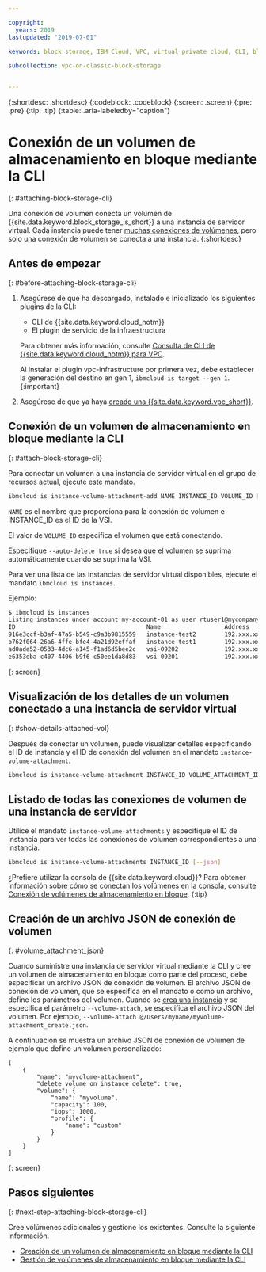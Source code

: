 ```yaml
---

copyright:
  years: 2019
lastupdated: "2019-07-01"

keywords: block storage, IBM Cloud, VPC, virtual private cloud, CLI, block storage volume, volume, volume attachment, virtual server instance, instance

subcollection: vpc-on-classic-block-storage


---
```


{:shortdesc: .shortdesc}
{:codeblock: .codeblock}
{:screen: .screen}
{:pre: .pre}
{:tip: .tip}
{:table: .aria-labeledby="caption"}

# Conexión de un volumen de almacenamiento en bloque mediante la CLI
{: #attaching-block-storage-cli}

Una conexión de volumen conecta un volumen de {{site.data.keyword.block_storage_is_short}} a una instancia de servidor virtual. Cada instancia puede tener [muchas conexiones de volúmenes](/docs/vpc-on-classic-block-storage?topic=vpc-on-classic-block-storage-attaching-block-storage#vol-attach-limits), pero solo una conexión de volumen se conecta a una instancia.
{:shortdesc}

## Antes de empezar
{: #before-attaching-block-storage-cli}

1. Asegúrese de que ha descargado, instalado e inicializado los siguientes plugins de la CLI:
    * CLI de {{site.data.keyword.cloud_notm}}
    * El plugin de servicio de la infraestructura

   Para obtener más información, consulte [Consulta de CLI de {{site.data.keyword.cloud_notm}} para VPC](/docs/vpc-infrastructure-cli-plugin?topic=vpc-infrastructure-cli-plugin-vpc-reference).
   
   Al instalar el plugin vpc-infrastructure por primera vez, debe establecer la generación del destino en gen 1, `ibmcloud is target --gen 1`.
   {:important}
   
2. Asegúrese de que ya haya [creado una {{site.data.keyword.vpc_short}}](/docs/vpc-on-classic?topic=vpc-on-classic-getting-started).

## Conexión de un volumen de almacenamiento en bloque mediante la CLI
{: #attach-block-storage-cli}

Para conectar un volumen a una instancia de servidor virtual en el grupo de recursos actual, ejecute este mandato.

```bash
ibmcloud is instance-volume-attachment-add NAME INSTANCE_ID VOLUME_ID [--auto-delete true | false] [--json]
```

`NAME` es el nombre que proporciona para la conexión de volumen e INSTANCE_ID es el ID de la VSI.

El valor de `VOLUME_ID` especifica el volumen que está conectando.

Especifique `--auto-delete true` si desea que el volumen se suprima automáticamente cuando se suprima la VSI.

Para ver una lista de las instancias de servidor virtual disponibles, ejecute el mandato `ibmcloud is instances`.

Ejemplo:

```bash
$ ibmcloud is instances
Listing instances under account my-account-01 as user rtuser1@mycompany.com...
ID                                     Name                  Address          Profile   Image                            Created        Status     VPC                               Zone         Resource Group
916e3ccf-b3af-47a5-b549-c9a3b9815559   instance-test2        192.xxx.xx.xx    -         ubuntu-16.04-amd64(7eb4e35b-.)   4 hours ago    running    function-test-vpc1(974e258e-.)    us-south-1   -
b762f064-26a6-4ffe-bfe4-4a21d92effaf   instance-test1        192.xxx.xx.x     -         ubuntu-16.04-amd64(7eb4e35b-.)   4 hours ago    running    function-test-vpc2(974e258e-.)    us-south-1   -
ad0ade52-0533-4dc6-a145-f1ad6d5bee2c   vsi-09202             192.xxx.xxx.xx   -         ubuntu-16.04-amd64(7eb4e35b-.)   5 hours ago    running    vpnaas-test1(2467b0fa-.)          us-south-1   -
e6353eba-c407-4406-b9f6-c50ee1da8d83   vsi-09201             192.xxx.xxx.xxx  -         ubuntu-16.04-amd64(7eb4e35b-.)   5 hours ago    running    vpnaas-test1(2467b0fa-.)          us-south-1   -

```
{: screen}

## Visualización de los detalles de un volumen conectado a una instancia de servidor virtual
{: #show-details-attached-vol}

Después de conectar un volumen, puede visualizar detalles especificando el ID de instancia y el ID de conexión del volumen en el mandato `instance-volume-attachment`.

```bash
ibmcloud is instance-volume-attachment INSTANCE_ID VOLUME_ATTACHMENT_ID [--json]
```

## Listado de todas las conexiones de volumen de una instancia de servidor

Utilice el mandato `instance-volume-attachments` y especifique el ID de instancia para ver todas las conexiones de volumen correspondientes a una instancia.

```bash
ibmcloud is instance-volume-attachments INSTANCE_ID [--json]
```

¿Prefiere utilizar la consola de {{site.data.keyword.cloud}}? Para obtener información sobre cómo se conectan los volúmenes en la consola, consulte [Conexión de volúmenes de almacenamiento en bloque](/docs/vpc-on-classic-block-storage?topic=vpc-on-classic-block-storage-attaching-block-storage).
{:tip}

## Creación de un archivo JSON de conexión de volumen
{: #volume_attachment_json}

Cuando suministre una instancia de servidor virtual mediante la CLI y cree un volumen de almacenamiento en bloque como parte del proceso, debe especificar un archivo JSON de conexión de volumen. El archivo JSON de conexión de volumen, que se especifica en el mandato o como un archivo, define los parámetros del volumen. Cuando se [crea una instancia](/docs/vpc-on-classic-vsi?topic=vpc-on-classic-vsi-creating-virtual-servers-cli) y se especifica el parámetro `--volume-attach`, se especifica el archivo JSON del volumen. Por ejemplo, `--volume-attach @/Users/myname/myvolume-attachment_create.json`.

A continuación se muestra un archivo JSON de conexión de volumen de ejemplo que define un volumen personalizado:

```
[
    {
        "name": "myvolume-attachment",
        "delete_volume_on_instance_delete": true,
        "volume": {
            "name": "myvolume",
            "capacity": 100,
            "iops": 1000,
            "profile": {
                "name": "custom"
            }
        }
    }
]
```
{: screen}

## Pasos siguientes
{: #next-step-attaching-block-storage-cli}

Cree volúmenes adicionales y gestione los existentes.  Consulte la siguiente información.

* [Creación de un volumen de almacenamiento en bloque mediante la CLI](/docs/vpc-on-classic-block-storage?topic=vpc-on-classic-block-storage-creating-block-storage-cli#create-vol-cli)
* [Gestión de volúmenes de almacenamiento en bloque mediante la CLI](/docs/vpc-on-classic-block-storage?topic=vpc-on-classic-block-storage-managing-block-storage-cli)

